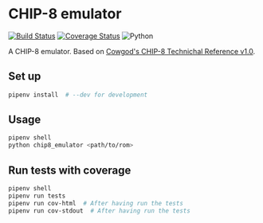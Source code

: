 # CHIP-8 emulator

[![Build Status](https://travis-ci.org/julenpardo/Chip8-Python-Emulator.svg?branch=master)](https://travis-ci.org/julenpardo/Chip8-Python-Emulator)
[![Coverage Status](https://coveralls.io/repos/github/julenpardo/Chip8-Python-Emulator/badge.svg?branch=master)](https://coveralls.io/github/julenpardo/Chip8-Python-Emulator?branch=master)
![Python](https://img.shields.io/badge/python-3.6%20%7C%203.7-blue.svg)

A CHIP-8 emulator. Based on [Cowgod's CHIP-8 Technichal Reference v1.0](http://devernay.free.fr/hacks/chip8/C8TECH10.HTM).

## Set up

```bash
pipenv install  # --dev for development
```

## Usage

```bash
pipenv shell
python chip8_emulator <path/to/rom>
```

## Run tests with coverage

```bash
pipenv shell
pipenv run tests
pipenv run cov-html  # After having run the tests
pipenv run cov-stdout  # After having run the tests
```
